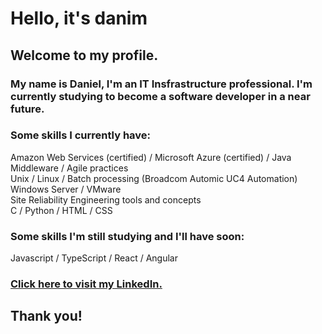 # Hello, it's danim

## Welcome to my profile.

### My name is Daniel, I'm an IT Insfrastructure professional. I'm currently studying to become a software developer in a near future.

### Some skills I currently have:
Amazon Web Services (certified) / Microsoft Azure (certified) / Java Middleware / Agile practices\
Unix / Linux / Batch processing (Broadcom Automic UC4 Automation)\
Windows Server / VMware\
Site Reliability Engineering tools and concepts\
C / Python / HTML / CSS

### Some skills I'm still studying and I'll have soon:
Javascript / TypeScript / React / Angular

### <a href="https://www.linkedin.com/in/daniel-m-carvalho/">Click here to visit my LinkedIn.</a>

## Thank you!
